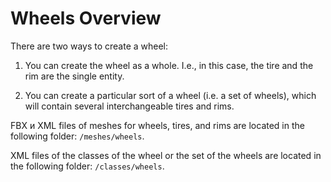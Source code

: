 # Wheels Overview

There are two ways to create a wheel:

1.  You can create the wheel as a whole. I.e., in this case, the tire and the rim are the single entity.

2.  You can create a particular sort of a wheel (i.e. a set of wheels), which will contain several interchangeable tires and rims.

FBX и XML files of meshes for wheels, tires, and rims are located in the following folder: `/meshes/wheels`.

XML files of the classes of the wheel or the set of the wheels are located in the following folder: `/classes/wheels`.


